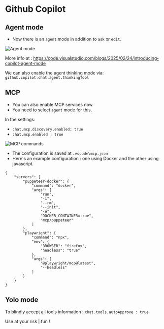 # Github Copilot
## Agent mode
- Now there is an `agent` mode in addition to `ask` or `edit`.

![Agent mode](copilot/agent-mode.png)


More info at :
<https://code.visualstudio.com/blogs/2025/02/24/introducing-copilot-agent-mode>

We can also enable the agent thinking mode via:
`github.copilot.chat.agent.thinkingTool`


## MCP
- You can also enable MCP services now.
- You need to select `agent` mode for this.

In the settings:
- `chat.mcp.discovery.enabled: true`
- `chat.mcp.enabled : true`

![MCP commands](copilot/mcp-palette.png)


- The configuration is saved at `.vscode\mcp.json` 
- Here's  an example configuration : one using Docker and the other using javascript.

```
{
    "servers": {
        "puppeteer-docker": {
            "command": "docker",
            "args": [
                "run",
                "-i",
                "--rm",
                "--init",
                "-e",
                "DOCKER_CONTAINER=true",
                "mcp/puppeteer"
            ]
        },
        "playwright": {
            "command": "npx",
            "env": {
                "BROWSER": "firefox",
                "headless": "true"
            },
            "args": [
                "@playwright/mcp@latest",
                "--headless"
            ]
        }
    }
}
```

## Yolo mode
To blindly accept all tools information : 
`chat.tools.autoApprove : true`

Use at your risk | fun !